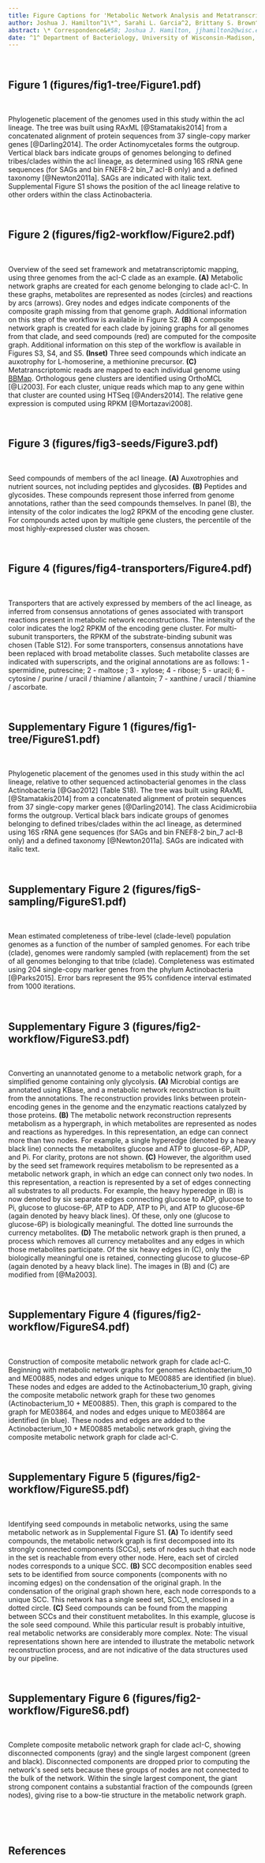 ```yaml
---
title: Figure Captions for 'Metabolic Network Analysis and Metatranscriptomics Reveals Auxotrophies and Nutrient Sources of the Cosmopolitan Freshwater Microbial Lineage acI'
author: Joshua J. Hamilton^1\*^, Sarahi L. Garcia^2, Brittany S. Brown^1, Ben O. Oyserman^3, Francisco Moya-Flores^3, Stefan Bertilsson^2,4, Rex R. Malmstrom^5, Katrina T. Forest^1, Katherine D. McMahon^1,3
abstract: \* Correspondence&#58; Joshua J. Hamilton, jjhamilton2@wisc.edu
date: ^1^ Department of Bacteriology, University of Wisconsin-Madison, Madison, WI, USA; ^2^ Department of Ecology and Genetics, Uppsala University, Uppsala, Sweden; ^3^ Department of Civil and Environmental Engineering, University of Wisconsin-Madison, Madison, WI, USA; ^4^ Science for Life Laboratory, Uppsala University, Uppsala, Sweden; ^5^ United States Department of Energy Joint Genome Institute, Walnut Creek, CA, USA
---
```


&nbsp;

## Figure 1 (figures/fig1-tree/Figure1.pdf)

&nbsp;

Phylogenetic placement of the genomes used in this study within the acI lineage. The tree was built using RAxML [@Stamatakis2014] from a concatenated alignment of protein sequences from 37 single-copy marker genes [@Darling2014]. The order Actinomycetales forms the outgroup. Vertical black bars indicate groups of genomes belonging to defined tribes/clades within the acI lineage, as determined using 16S rRNA gene sequences (for SAGs and bin FNEF8-2 bin_7 acI-B only) and a defined taxonomy [@Newton2011a]. SAGs are indicated with italic text. Supplemental Figure S1 shows the position of the acI lineage relative to other orders within the class Actinobacteria.

&nbsp;

## Figure 2 (figures/fig2-workflow/Figure2.pdf)

&nbsp;

Overview of the seed set framework and metatranscriptomic mapping, using three genomes from the acI-C clade as an example. __(A)__ Metabolic network graphs are created for each genome belonging to clade acI-C. In these graphs, metabolites are represented as nodes (circles) and reactions by arcs (arrows). Grey nodes and edges indicate components of the composite graph missing from that genome graph. Additional information on this step of the workflow is available in Figure S2. __(B)__ A composite network graph is created for each clade by joining graphs for all genomes from that clade, and seed compounds (red) are computed for the composite graph. Additional information on this step of the workflow is available in Figures S3, S4, and S5. __(Inset)__ Three seed compounds which indicate an auxotrophy for L-homoserine, a methionine precursor. __(C)__ Metatranscriptomic reads are mapped to each individual genome using [BBMap](https://sourceforge.net/projects/bbmap/). Orthologous gene clusters are identified using OrthoMCL [@Li2003]. For each cluster, unique reads which map to any gene within that cluster are counted using HTSeq [@Anders2014]. The relative gene expression is computed using RPKM [@Mortazavi2008].

&nbsp;

## Figure 3 (figures/fig3-seeds/Figure3.pdf)

&nbsp;

Seed compounds of members of the acI lineage. __(A)__ Auxotrophies and nutrient sources, not including peptides and glycosides. __(B)__ Peptides and glycosides. These compounds represent those inferred from genome annotations, rather than the seed compounds themselves. In panel (B), the intensity of the color indicates the log2 RPKM of the encoding gene cluster. For compounds acted upon by multiple gene clusters, the percentile of the most highly-expressed cluster was chosen.

&nbsp;

## Figure 4 (figures/fig4-transporters/Figure4.pdf)

&nbsp;

Transporters that are actively expressed by members of the acI lineage, as inferred from consensus annotations of genes associated with transport reactions present in metabolic network reconstructions. The intensity of the color indicates the log2 RPKM of the encoding gene cluster. For multi-subunit transporters, the RPKM of the substrate-binding subunit was chosen (Table S12). For some transporters, consensus annotations have been replaced with broad metabolite classes. Such metabolite classes are indicated with superscripts, and the original annotations are as follows: 1 - spermidine, putrescine; 2 - maltose ; 3 - xylose; 4 - ribose; 5 - uracil; 6 - cytosine / purine / uracil / thiamine / allantoin; 7 - xanthine / uracil / thiamine / ascorbate.

&nbsp;

## Supplementary Figure 1 (figures/fig1-tree/FigureS1.pdf)

&nbsp;

Phylogenetic placement of the genomes used in this study within the acI lineage, relative to other sequenced actinobacterial genomes in the class Actinobacteria [@Gao2012] (Table S18). The tree was built using RAxML [@Stamatakis2014] from a concatenated alignment of protein sequences from 37 single-copy marker genes [@Darling2014]. The class Acidimicrobiia forms the outgroup. Vertical black bars indicate groups of genomes belonging to defined tribes/clades within the acI lineage, as determined using 16S rRNA gene sequences (for SAGs and bin FNEF8-2 bin_7 acI-B only) and a defined taxonomy [@Newton2011a]. SAGs are indicated with italic text.

&nbsp;

## Supplementary Figure 2 (figures/figS-sampling/FigureS1.pdf)

&nbsp;

Mean estimated completeness of tribe-level (clade-level) population genomes as a function of the number of sampled genomes. For each tribe (clade), genomes were randomly sampled (with replacement) from the set of all genomes belonging to that tribe (clade). Completeness was estimated using 204 single-copy marker genes from the phylum Actinobacteria [@Parks2015]. Error bars represent the 95% confidence interval estimated from 1000 iterations.

&nbsp;

## Supplementary Figure 3 (figures/fig2-workflow/FigureS3.pdf)

&nbsp;

Converting an unannotated genome to a metabolic network graph, for a simplified genome containing only glycolysis. __(A)__ Microbial contigs are annotated using KBase, and a metabolic network reconstruction is built from the annotations. The reconstruction provides links between protein-encoding genes in the genome and the enzymatic reactions catalyzed by those proteins. __(B)__ The metabolic network reconstruction represents metabolism as a hypergraph, in which metabolites are represented as nodes and reactions as hyperedges. In this representation, an edge can connect more than two nodes. For example, a single hyperedge (denoted by a heavy black line) connects the metabolites glucose and ATP to glucose-6P, ADP, and Pi. For clarity, protons are not shown. __(C)__ However, the algorithm used by the seed set framework requires metabolism to be represented as a metabolic network graph, in which an edge can connect only two nodes. In this representation, a reaction is represented by a set of edges connecting all substrates to all products. For example, the heavy hyperedge in (B) is now denoted by six separate edges connecting glucose to ADP, glucose to Pi, glucose to glucose-6P, ATP to ADP, ATP to Pi, and ATP to glucose-6P (again denoted by heavy black lines). Of these, only one (glucose to glucose-6P) is biologically meaningful. The dotted line surrounds the currency metabolites. __(D)__ The metabolic network graph is then pruned, a process which removes all currency metabolites and any edges in which those metabolites participate. Of the six heavy edges in (C), only the biologically meaningful one is retained, connecting glucose to glucose-6P (again denoted by a heavy black line). The images in (B) and (C) are modified from [@Ma2003].

&nbsp;

## Supplementary Figure 4 (figures/fig2-workflow/FigureS4.pdf)

&nbsp;

Construction of composite metabolic network graph for clade acI-C. Beginning with metabolic network graphs for genomes Actinobacterium_10 and ME00885, nodes and edges unique to ME00885 are identified (in blue). These nodes and edges are added to the Actinobacterium_10 graph, giving the composite metabolic network graph for these two genomes (Actinobacterium_10 + ME00885). Then, this graph is compared to the graph for ME03864, and nodes and edges unique to ME03864 are identified (in blue). These nodes and edges are added to the Actinobacterium_10 + ME00885 metabolic network graph, giving the composite metabolic network graph for clade acI-C.

&nbsp;

## Supplementary Figure 5 (figures/fig2-workflow/FigureS5.pdf)

&nbsp;

Identifying seed compounds in metabolic networks, using the same metabolic network as in Supplemental Figure S1. __(A)__ To identify seed compounds, the metabolic network graph is first decomposed into its strongly connected components (SCCs), sets of nodes such that each node in the set is reachable from every other node. Here, each set of circled nodes corresponds to a unique SCC. __(B)__ SCC decomposition enables seed sets to be identified from source components (components with no incoming edges) on the condensation of the original graph. In the condensation of the original graph shown here, each node corresponds to a unique SCC. This network has a single seed set, SCC_1, enclosed in a dotted circle. __(C)__ Seed compounds can be found from the mapping between SCCs and their constituent metabolites. In this example, glucose is the sole seed compound. While this particular result is probably intuitive, real metabolic networks are considerably more complex.  Note: The visual representations shown here are intended to illustrate the metabolic network reconstruction process, and are not indicative of the data structures used by our pipeline.

&nbsp;

## Supplementary Figure 6 (figures/fig2-workflow/FigureS6.pdf)

&nbsp;

Complete composite metabolic network graph for clade acI-C, showing disconnected components (gray) and the single largest component (green and black). Disconnected components are dropped prior to computing the network's seed sets because these groups of nodes are not connected to the bulk of the network. Within the single largest component, the giant strong component contains a substantial fraction of the compounds (green nodes), giving rise to a bow-tie structure in the metabolic network graph.

&nbsp;


&nbsp;

## References

&nbsp;
